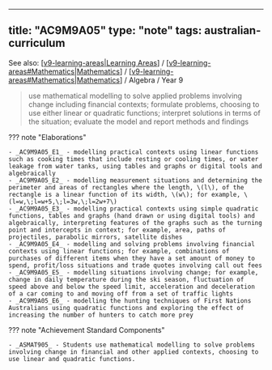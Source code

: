 
---
title: "AC9M9A05"
type: "note"
tags: australian-curriculum
---

See also: [[v9-learning-areas|Learning Areas]] / [[v9-learning-areas#Mathematics|Mathematics]] / [[v9-learning-areas#Mathematics|Mathematics]] / Algebra / Year 9

> use mathematical modelling to solve applied problems involving change including financial contexts; formulate problems, choosing to use either linear or quadratic functions; interpret solutions in terms of the situation; evaluate the model and report methods and findings

??? note "Elaborations"

	- _AC9M9A05_E1_ - modelling practical contexts using linear functions such as cooking times that include resting or cooling times, or water leakage from water tanks, using tables and graphs or digital tools and algebraically
	- _AC9M9A05_E2_ - modelling measurement situations and determining the perimeter and areas of rectangles where the length, \(l\), of the rectangle is a linear function of its width, \(w\); for example, \(l=w,\;l=w+5,\;l=3w,\;l=2w+7\)
	- _AC9M9A05_E3_ - modelling practical contexts using simple quadratic functions, tables and graphs (hand drawn or using digital tools) and algebraically, interpreting features of the graphs such as the turning point and intercepts in context; for example, area, paths of projectiles, parabolic mirrors, satellite dishes
	- _AC9M9A05_E4_ - modelling and solving problems involving financial contexts using linear functions; for example, combinations of purchases of different items when they have a set amount of money to spend, profit/loss situations and trade quotes involving call out fees
	- _AC9M9A05_E5_ - modelling situations involving change; for example, change in daily temperature during the ski season, fluctuation of speed above and below the speed limit, acceleration and deceleration of a car coming to and moving off from a set of traffic lights
	- _AC9M9A05_E6_ - modelling the hunting techniques of First Nations Australians using quadratic functions and exploring the effect of increasing the number of hunters to catch more prey
??? note "Achievement Standard Components"

	- _ASMAT905_ - Students use mathematical modelling to solve problems involving change in financial and other applied contexts, choosing to use linear and quadratic functions.

[//begin]: # "Autogenerated link references for markdown compatibility"
[v9-learning-areas|Learning Areas]: ../v9-learning-areas "Learning Areas"
[v9-learning-areas#Mathematics|Mathematics]: ../v9-learning-areas "Learning Areas"
[//end]: # "Autogenerated link references"
